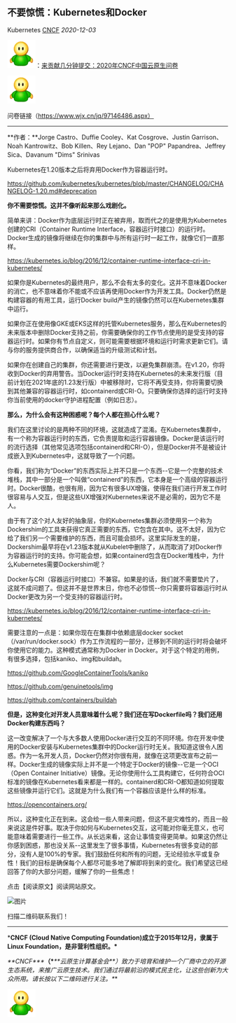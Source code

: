 ## 不要惊慌：Kubernetes和Docker

Kubernetes [CNCF](javascript:void(0);) *2020-12-03*

![图片](不要惊慌：Kubernetes和Docker.assets/640)：[来贡献几分钟提交：2020年CNCF中国云原生问卷](http://mp.weixin.qq.com/s?__biz=MzI5ODk5ODI4Nw==&mid=2247494776&idx=1&sn=7716a4ad36c8afb46e2e71f634a7b4bd&chksm=ec9fe318dbe86a0e79fed42aa7894146ca4f2a5266af2e7ff2b635175d6aea9d6940c0f005d8&scene=21#wechat_redirect)

![图片](不要惊慌：Kubernetes和Docker.assets/640)

问卷链接（https://www.wjx.cn/jq/97146486.aspx）



------



**作者：**Jorge Castro、Duffie Cooley、Kat Cosgrove、Justin Garrison、Noah Kantrowitz、Bob Killen、Rey Lejano、Dan "POP" Papandrea、Jeffrey Sica、Davanum "Dims" Srinivas





Kubernetes在1.20版本之后将弃用Docker作为容器运行时。

https://github.com/kubernetes/kubernetes/blob/master/CHANGELOG/CHANGELOG-1.20.md#deprecation



**你不需要惊慌。这并不像听起来那么戏剧化。**



简单来讲：Docker作为底层运行时正在被弃用，取而代之的是使用为Kubernetes创建的CRI（Container Runtime Interface，容器运行时接口）的运行时。Docker生成的镜像将继续在你的集群中与所有运行时一起工作，就像它们一直那样。

https://kubernetes.io/blog/2016/12/container-runtime-interface-cri-in-kubernetes/



如果你是Kubernetes的最终用户，那么不会有太多的变化。这并不意味着Docker的消亡，也不意味着你不能或不应该再使用Docker作为开发工具。Docker仍然是构建容器的有用工具，运行Docker build产生的镜像仍然可以在Kubernetes集群中运行。



如果你正在使用像GKE或EKS这样的托管Kubernetes服务，那么在Kubernetes的未来版本中删除Docker支持之前，你需要确保你的工作节点使用的是受支持的容器运行时。如果你有节点自定义，则可能需要根据环境和运行时需求更新它们。请与你的服务提供商合作，以确保适当的升级测试和计划。



如果你在创建自己的集群，你还需要进行更改，以避免集群崩溃。在v1.20，你将收到Docker的弃用警告。当Docker运行时支持在Kubernetes的未来发行版（目前计划在2021年底的1.23发行版）中被移除时，它将不再受支持，你将需要切换到其他兼容的容器运行时，如containerd或CRI-O。只要确保你选择的运行时支持你当前使用的docker守护进程配置（例如日志）。



**那么，为什么会有这种困惑呢？每个人都在担心什么呢？**

我们在这里讨论的是两种不同的环境，这就造成了混淆。在Kubernetes集群中，有一个称为容器运行时的东西，它负责提取和运行容器镜像。Docker是该运行时的流行选择（其他常见选项包括containerd和CRI-O），但是Docker并不是被设计成嵌入到Kubernetes中，这就导致了一个问题。



你看，我们称为“Docker”的东西实际上并不只是一个东西--它是一个完整的技术堆栈，其中一部分是一个叫做“containerd”的东西，它本身是一个高级的容器运行时。Docker很酷，也很有用，因为它有很多UX增强，使得在我们进行开发工作时很容易与人交互，但是这些UX增强对Kubernetes来说不是必需的，因为它不是人。



由于有了这个对人友好的抽象层，你的Kubernetes集群必须使用另一个称为Dockershim的工具来获得它真正需要的东西，它包含在其中。这不太好，因为它给了我们另一个需要维护的东西，而且可能会损坏。这里实际发生的是，Dockershim最早将在v1.23版本就从Kubelet中删除了，从而取消了对Docker作为容器运行时的支持。你可能会想，如果containerd包含在Docker堆栈中，为什么Kubernetes需要Dockershim呢？



Docker与CRI（容器运行时接口）不兼容。如果是的话，我们就不需要垫片了，这就不成问题了。但这并不是世界末日，你也不必惊慌--你只需要将容器运行时从Docker更改为另一个受支持的容器运行时。

https://kubernetes.io/blog/2016/12/container-runtime-interface-cri-in-kubernetes/



需要注意的一点是：如果你现在在集群中依赖底层docker socket（/var/run/docker.sock）作为工作流程的一部分，迁移到不同的运行时将会破坏你使用它的能力。这种模式通常称为Docker in Docker。对于这个特定的用例，有很多选择，包括kaniko、img和buildah。

https://github.com/GoogleContainerTools/kaniko

https://github.com/genuinetools/img

https://github.com/containers/buildah



**但是，这种变化对开发人员意味着什么呢？我们还在写Dockerfile吗？我们还用Docker构建东西吗？**

这一改变解决了一个与大多数人使用Docker进行交互的不同环境。你在开发中使用的Docker安装与Kubernetes集群中的Docker运行时无关。我知道这很令人困惑。作为一名开发人员，Docker仍然对你很有用，就像在这项更改宣布之前一样。Docker生成的镜像实际上并不是一个特定于Docker的镜像--它是一个OCI（Open Container Initiative）镜像。无论你使用什么工具构建它，任何符合OCI标准的镜像在Kubernetes看来都是一样的。containerd和CRI-O都知道如何提取这些镜像并运行它们。这就是为什么我们有一个容器应该是什么样的标准。

https://opencontainers.org/



所以，这种变化正在到来。这会给一些人带来问题，但这不是灾难性的，而且一般来说这是件好事。取决于你如何与Kubernetes交互，这可能对你毫无意义，也可能意味着需要进行一些工作。从长远来看，这会让事情变得更简单。如果这仍然让你感到困惑，那也没关系--这里发生了很多事情，Kubernetes有很多变动的部分，没有人是100%的专家。我们鼓励任何和所有的问题，无论经验水平或复杂性！我们的目标是确保每个人都尽可能多地了解即将到来的变化。我们希望这已经回答了你的大部分问题，缓解了你的一些焦虑！



点击【阅读原文】阅读网站原文。





![图片](https://mmbiz.qpic.cn/mmbiz_png/GpkQxibjhkJxyapkOjiazruKNQ7DZ6t8TSh0QSYM4DlI86xnXiayciayIgBUaG8q8lFZ3FsibPJiaeCqAahrKicB220aA/640?wx_fmt=png&tp=webp&wxfrom=5&wx_lazy=1&wx_co=1)

扫描二维码联系我们！



------



***CNCF (Cloud Native Computing Foundation)成立于2015年12月，隶属于Linux  Foundation，是非营利性组织。\*** 

***\**\*CNCF\*\**\******（\******\**\*云原生计算基金会\*\**）致力于培育和维护一个厂商中立的开源生态系统，来推广云原生技术。我们通过将最前沿的模式民主化，让这些创新为大众所用。请长按以下二维码进行关注。\***

![图片](不要惊慌：Kubernetes和Docker.assets/640)